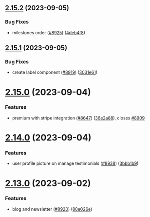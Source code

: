 ## [2.15.2](https://github.com/EddieHubCommunity/BioDrop/compare/v2.15.1...v2.15.2) (2023-09-05)


### Bug Fixes

* milestones order ([#8925](https://github.com/EddieHubCommunity/BioDrop/issues/8925)) ([4deb4f8](https://github.com/EddieHubCommunity/BioDrop/commit/4deb4f8cef7d8ceb4b70a03816e0fa2f88a2f649))



## [2.15.1](https://github.com/EddieHubCommunity/BioDrop/compare/v2.15.0...v2.15.1) (2023-09-05)


### Bug Fixes

* create label component ([#8919](https://github.com/EddieHubCommunity/BioDrop/issues/8919)) ([3031e61](https://github.com/EddieHubCommunity/BioDrop/commit/3031e61ff8058255b21b804aa4c402fa0df1db8f))



# [2.15.0](https://github.com/EddieHubCommunity/BioDrop/compare/v2.14.0...v2.15.0) (2023-09-04)


### Features

* premium with stripe integration ([#8647](https://github.com/EddieHubCommunity/BioDrop/issues/8647)) ([36e2a88](https://github.com/EddieHubCommunity/BioDrop/commit/36e2a882f2155a769070e3acf49ffe58091b78e6)), closes [#8909](https://github.com/EddieHubCommunity/BioDrop/issues/8909)



# [2.14.0](https://github.com/EddieHubCommunity/BioDrop/compare/v2.13.0...v2.14.0) (2023-09-04)


### Features

* user profile picture on manage testimonials ([#8938](https://github.com/EddieHubCommunity/BioDrop/issues/8938)) ([3bbb1b9](https://github.com/EddieHubCommunity/BioDrop/commit/3bbb1b9c76d81921c41e3bf5238f1b5f27c4b553))



# [2.13.0](https://github.com/EddieHubCommunity/BioDrop/compare/v2.12.0...v2.13.0) (2023-09-02)


### Features

* blog and newsletter ([#8920](https://github.com/EddieHubCommunity/BioDrop/issues/8920)) ([80e026e](https://github.com/EddieHubCommunity/BioDrop/commit/80e026e4c7b349d0a5abbefa0fdc4e9a09693760))



